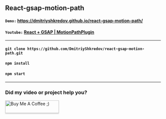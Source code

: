 ## React-gsap-motion-path

#### `Demo:` https://dmitriyshkredov.github.io/react-gsap-motion-path/

#### `Youtube:` [React + GSAP | MotionPathPlugin](https://youtu.be/bnPXuZyqPRU)

---

#### `git clone https://github.com/DmitriyShkredov/react-gsap-motion-path.git`

#### `npm install`

#### `npm start`

---

### Did my video or project help you?

<a href="https://www.buymeacoffee.com/DmitriyShkredov" target="_blank"><img src="https://www.buymeacoffee.com/assets/img/custom_images/orange_img.png" alt="Buy Me A Coffee ;)" style="height: 41px !important;width: 174px !important;box-shadow: 0px 3px 2px 0px rgba(190, 190, 190, 0.5) !important;-webkit-box-shadow: 0px 3px 2px 0px rgba(190, 190, 190, 0.5) !important;" ></a>
